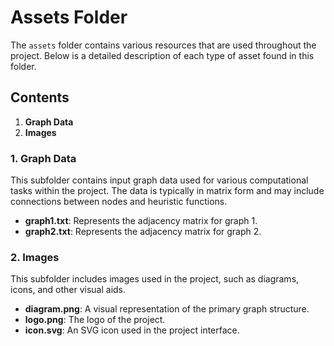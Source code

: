 # Assets Folder

The `assets` folder contains various resources that are used throughout the project. Below is a detailed description of each type of asset found in this folder.

## Contents

1. **Graph Data**
2. **Images**

### 1. Graph Data

This subfolder contains input graph data used for various computational tasks within the project. The data is typically in matrix form and may include connections between nodes and heuristic functions.

- **graph1.txt**: Represents the adjacency matrix for graph 1.
- **graph2.txt**: Represents the adjacency matrix for graph 2.

### 2. Images

This subfolder includes images used in the project, such as diagrams, icons, and other visual aids.

- **diagram.png**: A visual representation of the primary graph structure.
- **logo.png**: The logo of the project.
- **icon.svg**: An SVG icon used in the project interface.
